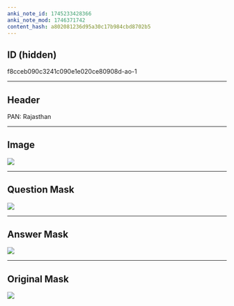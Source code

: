 ```yaml
---
anki_note_id: 1745233428366
anki_note_mod: 1746371742
content_hash: a802081236d95a30c17b984cbd8702b5
---
```


## ID (hidden)

f8cceb090c3241c090e1e020ce80908d-ao-1

<hr/>

## Header

PAN: Rajasthan

<hr/>

## Image

![](tmpb5eyxau4.png)

<hr/>

## Question Mask

![](f8cceb090c3241c090e1e020ce80908d-ao-1-Q.svg)

<hr/>

## Answer Mask

![](f8cceb090c3241c090e1e020ce80908d-ao-1-A.svg)

<hr/>

## Original Mask

![](f8cceb090c3241c090e1e020ce80908d-ao-O.svg)